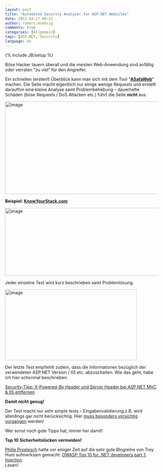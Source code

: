 ```yaml
---
layout: post
title: "Automated Security Analyser for ASP.NET Websites"
date: 2012-04-17 00:22
author: robert.muehsig
comments: true
categories: [Allgemein]
tags: [ASP.NET, Security]
language: de
---
```

{% include JB/setup %}
<p>Böse Hacker lauern überall und die meisten Web-Anwendung sind anfällig oder verraten “zu viel” für den Angreifer. </p> <p>Ein schnellen (ersten!) Überblick kann man sich mit dem Tool “<a href="https://asafaweb.com"><strong>ASafaWeb</strong></a>” machen. Die Seite macht eigentlich nur einige wenige Requests und erstellt daraufhin eine kleine Analyse samt Problembehebung – dauerhafte Schäden (böse Requests / DoS Attacken etc.) führt die Seite <strong>nicht</strong> aus. </p> <p><a href="{{BASE_PATH}}/assets/wp-images/image1510.png"><img style="background-image: none; border-bottom: 0px; border-left: 0px; padding-left: 0px; padding-right: 0px; display: inline; border-top: 0px; border-right: 0px; padding-top: 0px" title="image" border="0" alt="image" src="{{BASE_PATH}}/assets/wp-images/image_thumb681.png" width="539" height="305"></a></p> <p><strong>Beispiel: <a href="http://www.knowyourstack.com">KnowYourStack.com</a></strong></p> <p><a href="https://asafaweb.com/Scan?Url=knowyourstack.com"><img style="background-image: none; border-bottom: 0px; border-left: 0px; padding-left: 0px; padding-right: 0px; display: inline; border-top: 0px; border-right: 0px; padding-top: 0px" title="image" border="0" alt="image" src="{{BASE_PATH}}/assets/wp-images/image1511.png" width="547" height="223"></a></p> <p>Jeder einzelne Test wird kurz beschrieben samt Problemlösung:</p> <p><a href="{{BASE_PATH}}/assets/wp-images/image1512.png"><img style="background-image: none; border-bottom: 0px; border-left: 0px; padding-left: 0px; padding-right: 0px; display: inline; border-top: 0px; border-right: 0px; padding-top: 0px" title="image" border="0" alt="image" src="{{BASE_PATH}}/assets/wp-images/image_thumb682.png" width="434" height="233"></a></p> <p>Der letzte Test empfiehlt zudem, dass die Informationen bezüglich der verwendeten ASP.NET Version / IIS etc. abzuschalten. Wie das geht, habe ich hier schonmal beschrieben:</p> <p><a href="{{BASE_PATH}}/2011/09/30/security-tipp-x-powered-by-header-und-server-header-bei-asp-net-mvc-iis-entfernen/">Security-Tipp: X-Powered-By Header und Server Header bei ASP.NET MVC &amp; IIS entfernen</a></p> <p><strong>Damit nicht genug!</strong></p> <p>Der Test macht nur sehr simple tests – Eingabenvalidierung z.B. wird allerdings gar nicht berücksichtig. Hier <a href="{{BASE_PATH}}/2012/04/03/xss-in-asp-net-mvcrequestvalidation-html-displayfor-mvchtmlstring/">muss besonders vorsichtig vorgangen</a> werden!</p>
<p>Wer sonst noch gute Tipps hat, immer her damit!</p>
<p><strong>Top 10 Sicherheitslücken vermeiden!</strong></p>
<p><a href="http://philipproplesch.de/post/gaengige-angriffe-auf-webseiten-vermeiden">Philip Proplesch</a> hatte vor einiger Zeit auf die sehr gute Blogreihe von Troy Hunt aufmerksam gemacht: <a href="http://www.troyhunt.com/2010/05/owasp-top-10-for-net-developers-part-1.html">OWASP Top 10 for .NET developers part 1: Injection</a><br/> Lesen!</p>
